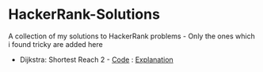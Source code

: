 # HackerRank-Solutions
A collection of my solutions to HackerRank problems - Only the ones which i found tricky are added here

* Dijkstra: Shortest Reach 2 -  [Code](/blob/master/dijkstrashortreach.java) : [Explanation](/wiki/Dijkstra:-Shortest-Reach-2)
